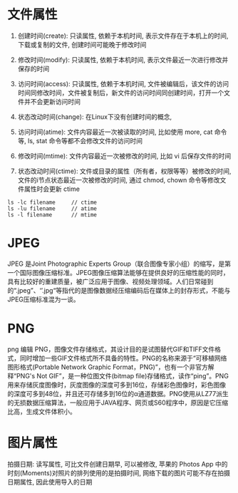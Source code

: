 # 文件属性

1. 创建时间(create): 只读属性, 依赖于本机时间, 表示文件存在于本机上的时间, 下载或复制的文件, 创建时间可能晚于修改时间
2. 修改时间(modify): 只读属性, 依赖于本机时间, 表示文件最近一次进行修改并保存的时间
3. 访问时间(access): 只读属性, 依赖于本机时间, 文件被编辑后，该文件的访问时间同修改时间，文件被复制后，新文件的访问时间同创建时间，打开一个文件并不会更新访问时间

1. 状态改动时间(change): 在Linux下没有创建时间的概念,

1. 访问时间(atime): 文件内容最近一次被读取的时间, 比如使用 more, cat 命令等, ls, stat 命令等都不会修改文件的访问时间
2. 修改时间(mtime): 文件内容最近一次被修改的时间, 比如 vi 后保存文件的时间
3. 状态改动时间(ctime): 文件或目录的属性（所有者，权限等等）被修改的时间, 文件的i节点状态最近一次被修改的时间, 通过 chmod, chown 命令等修改文件属性时会更新 ctime

```
ls -lc filename		// ctime
ls -lu filename		// atime
ls -l filename		// mtime
```

# JPEG

JPEG 是Joint Photographic Experts Group（联合图像专家小组）的缩写，是第一个国际图像压缩标准。JPEG图像压缩算法能够在提供良好的压缩性能的同时，具有比较好的重建质量，被广泛应用于图像、视频处理领域。人们日常碰到的“.jpeg”、‘’.jpg“等指代的是图像数据经压缩编码后在媒体上的封存形式，不能与JPEG压缩标准混为一谈。

# PNG

png 编辑
PNG，图像文件存储格式，其设计目的是试图替代GIF和TIFF文件格式，同时增加一些GIF文件格式所不具备的特性。PNG的名称来源于“可移植网络图形格式(Portable Network Graphic Format，PNG)”，也有一个非官方解释“PNG's Not GIF”，是一种位图文件(bitmap file)存储格式，读作“ping”。PNG用来存储灰度图像时，灰度图像的深度可多到16位，存储彩色图像时，彩色图像的深度可多到48位，并且还可存储多到16位的α通道数据。PNG使用从LZ77派生的无损数据压缩算法，一般应用于JAVA程序、网页或S60程序中，原因是它压缩比高，生成文件体积小。

# 图片属性

拍摄日期: 读写属性, 可比文件创建日期早, 可以被修改, 苹果的 Photos App 中的时刻(Moments)对照片的排列使用的是拍摄时间, 网络下载的图片可能不存在拍摄日期属性, 因此使用导入的日期
